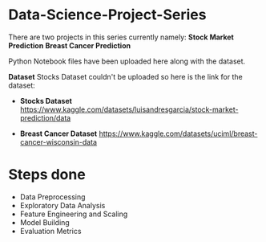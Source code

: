 # Data-Science-Project-Series

There are two projects in this series currently namely:
**Stock Market Prediction**
**Breast Cancer Prediction**

Python Notebook files have been uploaded here along with the dataset.

**Dataset**
Stocks Dataset couldn't be uploaded so here is the link for the dataset:
- **Stocks Dataset** https://www.kaggle.com/datasets/luisandresgarcia/stock-market-prediction/data
  
- **Breast Cancer Dataset** https://www.kaggle.com/datasets/uciml/breast-cancer-wisconsin-data

# Steps done
- Data Preprocessing
- Exploratory Data Analysis
- Feature Engineering and Scaling
- Model Building
- Evaluation Metrics



